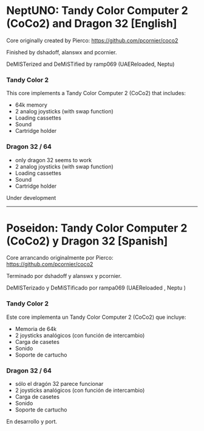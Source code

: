 # NeptUNO: Tandy Color Computer 2 (CoCo2) and Dragon 32 [English]

Core originally created by Pierco: https://github.com/pcornier/coco2

Finished by dshadoff, alanswx and pcornier.

DeMISTerized and DeMiSTified by ramp069 (UAEReloaded, Neptu)

### Tandy Color 2

This core implements a Tandy Color Computer 2 (CoCo2) that includes:
  * 64k memory
  * 2 analog joysticks (with swap function)
  * Loading cassettes
  * Sound
  * Cartridge holder

### Dragon 32 / 64
  * only dragon 32 seems to work
  * 2 analog joysticks (with swap function)
  * Loading cassettes
  * Sound
  * Cartridge holder

Under development

___________________________________________________________________________

# Poseidon: Tandy Color Computer 2 (CoCo2) y Dragon 32 [Spanish]

Core arrancando originalmente por Pierco: https://github.com/pcornier/coco2

Terminado por dshadoff y alanswx y pcornier.

DeMISTerizado y DeMiSTificado por rampa069 (UAEReloaded , Neptu )


### Tandy Color 2

Este core implementa un Tandy Color Computer 2 (CoCo2) que incluye:
  * Memoria de 64k
  * 2 joysticks analógicos (con función de intercambio)
  * Carga de casetes
  * Sonido
  * Soporte de cartucho

### Dragon 32 / 64

  * sólo el dragón 32 parece funcionar
  * 2 joysticks analógicos (con función de intercambio)
  * Carga de casetes
  * Sonido
  * Soporte de cartucho

En desarrollo y port.
